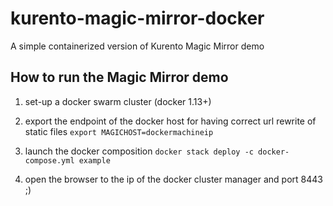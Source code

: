 # kurento-magic-mirror-docker
A simple containerized version of Kurento Magic Mirror demo

## How to run the Magic Mirror demo

1. set-up a docker swarm cluster (docker 1.13+)

1. export the endpoint of the docker host for having correct url rewrite of static files
```export MAGICHOST=dockermachineip```

1. launch the docker composition ```docker stack deploy -c docker-compose.yml example```

1. open the browser to the ip of the docker cluster manager and port 8443 ;)
